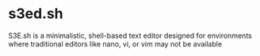# s3ed.sh
S3E.sh is a minimalistic, shell-based text editor designed for environments where traditional editors like nano, vi, or vim may not be available
